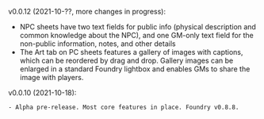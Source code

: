 v0.0.12 (2021-10-??, more changes in progress):
  
  - NPC sheets have two text fields for public info (physical description and common knowledge about the NPC), and one GM-only text field for the non-public information, notes, and other details
  - The Art tab on PC sheets features a gallery of images with captions, which can be reordered by drag and drop. Gallery images can be enlarged in a standard Foundry lightbox and enables GMs to share the image with players.

v0.0.10 (2021-10-18):

    - Alpha pre-release. Most core features in place. Foundry v0.8.8.
